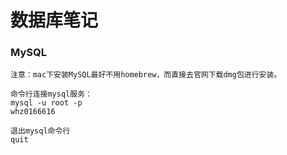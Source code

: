 # 数据库笔记

### MySQL
```shell
注意：mac下安装MySQL最好不用homebrew，而直接去官网下载dmg包进行安装。  

命令行连接mysql服务：
mysql -u root -p
whz0166616

退出mysql命令行
quit
```